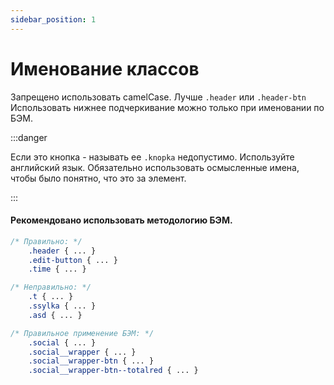 ```yaml
---
sidebar_position: 1
---
```

# Именование классов

Запрещено использовать camelCase. Лучше ```.header``` или ```.header-btn``` Использовать нижнее подчеркивание можно только при именовании по БЭМ.

:::danger

Если это кнопка - называть ее ```.knopka``` недопустимо. Используйте английский язык. Обязательно использовать осмысленные имена, чтобы было понятно, что это за элемент.

:::



#### Рекомендовано использовать методологию БЭМ.

```css
/* Правильно: */
    .header { ... }
    .edit-button { ... }
    .time { ... }

/* Неправильно: */
    .t { ... }
    .ssylka { ... }
    .asd { ... }

/* Правильное применение БЭМ: */
    .social { ... }
    .social__wrapper { ... }
    .social__wrapper-btn { ... }
    .social__wrapper-btn--totalred { ... }
```